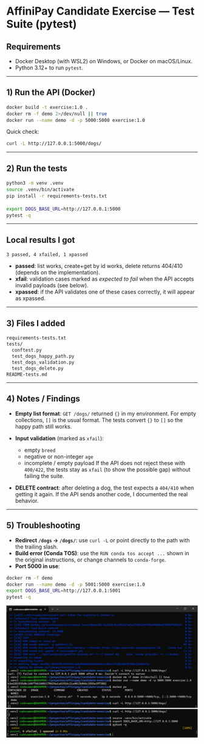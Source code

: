# AffiniPay Candidate Exercise — Test Suite (pytest)

## Requirements

* Docker Desktop (with WSL2) on Windows, or Docker on macOS/Linux.
* Python 3.12+ to run `pytest`.

---

## 1) Run the API (Docker)

```bash
docker build -t exercise:1.0 .
docker rm -f demo 2>/dev/null || true
docker run --name demo -d -p 5000:5000 exercise:1.0
```

Quick check:

```bash
curl -L http://127.0.0.1:5000/dogs/
```

---

## 2) Run the tests

```bash
python3 -m venv .venv
source .venv/bin/activate
pip install -r requirements-tests.txt

export DOGS_BASE_URL=http://127.0.0.1:5000
pytest -q
```

---

## Local results I got

```
3 passed, 4 xfailed, 1 xpassed
```

* **passed**: list works, create+get by id works, delete returns 404/410 (depends on the implementation).
* **xfail**: validation cases marked as *expected to fail* when the API accepts invalid payloads (see below).
* **xpassed**: if the API validates one of these cases correctly, it will appear as xpassed.

---

## 3) Files I added

```
requirements-tests.txt
tests/
  conftest.py
  test_dogs_happy_path.py
  test_dogs_validation.py
  test_dogs_delete.py
README-tests.md
```

---

## 4) Notes / Findings

* **Empty list format**: `GET /dogs/` returned `{}` in my environment. For empty collections, `[]` is the usual format.
  The tests convert `{}` to `[]` so the happy path still works.
* **Input validation** (marked as `xfail`):

  * empty `breed`
  * negative or non-integer `age`
  * incomplete / empty payload
    If the API does not reject these with `400/422`, the tests stay as `xfail` (to show the possible gap) without failing the suite.
* **DELETE contract**: after deleting a dog, the test expects a `404/410` when getting it again. If the API sends another code, I documented the real behavior.

---

## 5) Troubleshooting

* **Redirect `/dogs` → `/dogs/`**: use `curl -L` or point directly to the path with the trailing slash.
* **Build error (Conda TOS)**: use the `RUN conda tos accept ...` shown in the original instructions, or change channels to `conda-forge`.
* **Port 5000 in use**:

```bash
docker rm -f demo
docker run --name demo -d -p 5001:5000 exercise:1.0
export DOGS_BASE_URL=http://127.0.0.1:5001
pytest -q
```

![Build](screenshots/affinipay-screenshot-1.jpg)
![Tests](screenshots/affinipay-screenshot-2.jpg)